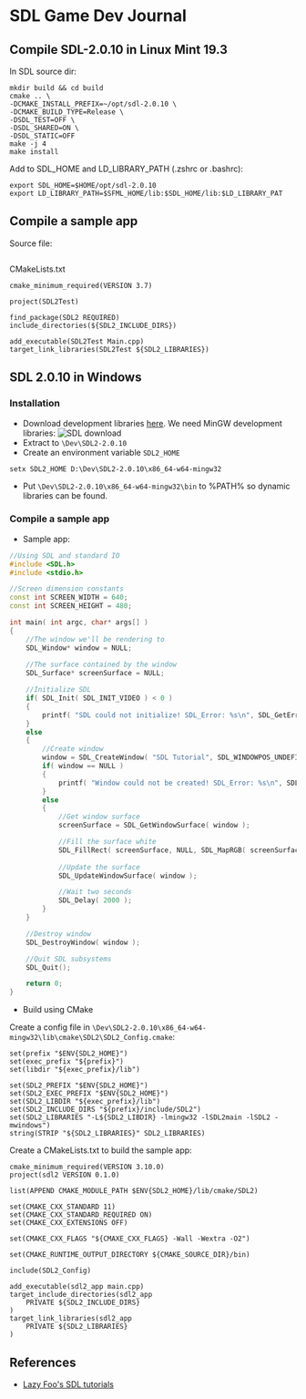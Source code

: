 # SDL Game Dev Journal

## Compile SDL-2.0.10 in Linux Mint 19.3
In SDL source dir:
```shell
mkdir build && cd build
cmake .. \
-DCMAKE_INSTALL_PREFIX=~/opt/sdl-2.0.10 \
-DCMAKE_BUILD_TYPE=Release \
-DSDL_TEST=OFF \
-DSDL_SHARED=ON \
-DSDL_STATIC=OFF
make -j 4
make install
```
Add to SDL_HOME and LD_LIBRARY_PATH (.zshrc or .bashrc):
```shell
export SDL_HOME=$HOME/opt/sdl-2.0.10
export LD_LIBRARY_PATH=$SFML_HOME/lib:$SDL_HOME/lib:$LD_LIBRARY_PAT
```

## Compile a sample app
Source file:
```cpp
```

CMakeLists.txt
```
cmake_minimum_required(VERSION 3.7)

project(SDL2Test)

find_package(SDL2 REQUIRED)
include_directories(${SDL2_INCLUDE_DIRS})

add_executable(SDL2Test Main.cpp)
target_link_libraries(SDL2Test ${SDL2_LIBRARIES})
```

## SDL 2.0.10 in Windows
### Installation
- Download development libraries [here](http://libsdl.org/download-2.0.php). We need MinGW development libraries:
![SDL download](https://lazyfoo.net/tutorials/SDL/01_hello_SDL/windows/mingw/mingw_package.png)
- Extract to `\Dev\SDL2-2.0.10`
- Create an environment variable `SDL2_HOME`
```
setx SDL2_HOME D:\Dev\SDL2-2.0.10\x86_64-w64-mingw32
```
- Put `\Dev\SDL2-2.0.10\x86_64-w64-mingw32\bin` to %PATH% so dynamic libraries can be found.
### Compile a sample app
- Sample app:
```cpp
//Using SDL and standard IO
#include <SDL.h>
#include <stdio.h>

//Screen dimension constants
const int SCREEN_WIDTH = 640;
const int SCREEN_HEIGHT = 480;

int main( int argc, char* args[] )
{
    //The window we'll be rendering to
    SDL_Window* window = NULL;
    
    //The surface contained by the window
    SDL_Surface* screenSurface = NULL;

    //Initialize SDL
    if( SDL_Init( SDL_INIT_VIDEO ) < 0 )
    {
        printf( "SDL could not initialize! SDL_Error: %s\n", SDL_GetError() );
    }
    else
    {
        //Create window
        window = SDL_CreateWindow( "SDL Tutorial", SDL_WINDOWPOS_UNDEFINED, SDL_WINDOWPOS_UNDEFINED, SCREEN_WIDTH, SCREEN_HEIGHT, SDL_WINDOW_SHOWN );
        if( window == NULL )
        {
            printf( "Window could not be created! SDL_Error: %s\n", SDL_GetError() );
        }
        else
        {
            //Get window surface
            screenSurface = SDL_GetWindowSurface( window );

            //Fill the surface white
            SDL_FillRect( screenSurface, NULL, SDL_MapRGB( screenSurface->format, 0xFF, 0xFF, 0xFF ) );
            
            //Update the surface
            SDL_UpdateWindowSurface( window );

            //Wait two seconds
            SDL_Delay( 2000 );
        }
    }

    //Destroy window
    SDL_DestroyWindow( window );

    //Quit SDL subsystems
    SDL_Quit();

    return 0;
}
```
- Build using CMake

Create a config file in `\Dev\SDL2-2.0.10\x86_64-w64-mingw32\lib\cmake\SDL2\SDL2_Config.cmake`:
```
set(prefix "$ENV{SDL2_HOME}") 
set(exec_prefix "${prefix}")
set(libdir "${exec_prefix}/lib")

set(SDL2_PREFIX "$ENV{SDL2_HOME}")
set(SDL2_EXEC_PREFIX "$ENV{SDL2_HOME}")
set(SDL2_LIBDIR "${exec_prefix}/lib")
set(SDL2_INCLUDE_DIRS "${prefix}/include/SDL2")
set(SDL2_LIBRARIES "-L${SDL2_LIBDIR} -lmingw32 -lSDL2main -lSDL2 -mwindows")
string(STRIP "${SDL2_LIBRARIES}" SDL2_LIBRARIES)
```

Create a CMakeLists.txt to build the sample app:
```
cmake_minimum_required(VERSION 3.10.0)
project(sdl2 VERSION 0.1.0)

list(APPEND CMAKE_MODULE_PATH $ENV{SDL2_HOME}/lib/cmake/SDL2)

set(CMAKE_CXX_STANDARD 11)
set(CMAKE_CXX_STANDARD_REQUIRED ON)
set(CMAKE_CXX_EXTENSIONS OFF)

set(CMAKE_CXX_FLAGS "${CMAXE_CXX_FLAGS} -Wall -Wextra -O2")

set(CMAKE_RUNTIME_OUTPUT_DIRECTORY ${CMAKE_SOURCE_DIR}/bin)

include(SDL2_Config)

add_executable(sdl2_app main.cpp)
target_include_directories(sdl2_app
    PRIVATE ${SDL2_INCLUDE_DIRS}
)
target_link_libraries(sdl2_app
    PRIVATE ${SDL2_LIBRARIES}
)
```

## References

* [Lazy Foo's SDL tutorials](http://lazyfoo.net/tutorials/SDL/index.php)
